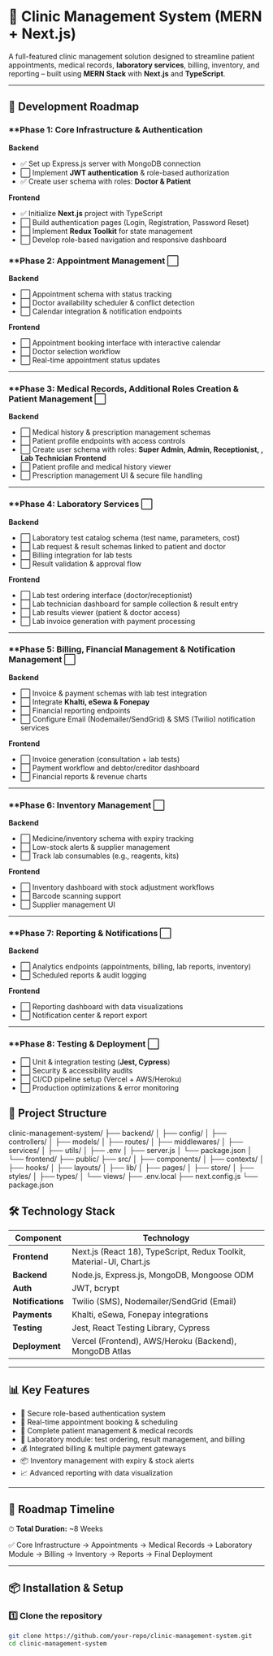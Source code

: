 # 🏥 Clinic Management System (MERN + Next.js)

A full-featured clinic management solution designed to streamline patient appointments, medical records, **laboratory services**, billing, inventory, and reporting – built using **MERN Stack** with **Next.js** and **TypeScript**.

---

## 🚀 Development Roadmap

### **Phase 1: Core Infrastructure & Authentication 
**Backend**
- ✅ Set up Express.js server with MongoDB connection  
- ⬜ Implement **JWT authentication** & role-based authorization  
- ✅ Create user schema with roles: **Doctor & Patient**  


**Frontend**
- ✅ Initialize **Next.js** project with TypeScript  
- ⬜ Build authentication pages (Login, Registration, Password Reset)  
- ⬜ Implement **Redux Toolkit** for state management  
- ⬜ Develop role-based navigation and responsive dashboard  

### **Phase 2: Appointment Management ⬜
**Backend**
- ⬜ Appointment schema with status tracking  
- ⬜ Doctor availability scheduler & conflict detection  
- ⬜ Calendar integration & notification endpoints  

**Frontend**
- ⬜ Appointment booking interface with interactive calendar  
- ⬜ Doctor selection workflow  
- ⬜ Real-time appointment status updates  

---

### **Phase 3: Medical Records, Additional Roles Creation & Patient Management ⬜
**Backend**
- ⬜ Medical history & prescription management schemas  
- ⬜ Patient profile endpoints with access controls  
- ⬜ Create user schema with roles: **Super Admin, Admin, Receptionist, , Lab Technician**
**Frontend**
- ⬜ Patient profile and medical history viewer  
- ⬜ Prescription management UI & secure file handling  

---

### **Phase 4: Laboratory Services ⬜
**Backend**
- ⬜ Laboratory test catalog schema (test name, parameters, cost)  
- ⬜ Lab request & result schemas linked to patient and doctor  
- ⬜ Billing integration for lab tests  
- ⬜ Result validation & approval flow  

**Frontend**
- ⬜ Lab test ordering interface (doctor/receptionist)  
- ⬜ Lab technician dashboard for sample collection & result entry  
- ⬜ Lab results viewer (patient & doctor access)  
- ⬜ Lab invoice generation with payment processing  

---

### **Phase 5: Billing, Financial Management & Notification Management ⬜
**Backend**
- ⬜ Invoice & payment schemas with lab test integration  
- ⬜ Integrate **Khalti, eSewa & Fonepay**  
- ⬜ Financial reporting endpoints
- ⬜ Configure Email (Nodemailer/SendGrid) & SMS (Twilio) notification services  

**Frontend**
- ⬜ Invoice generation (consultation + lab tests)  
- ⬜ Payment workflow and debtor/creditor dashboard  
- ⬜ Financial reports & revenue charts  

---

### **Phase 6: Inventory Management ⬜
**Backend**
- ⬜ Medicine/inventory schema with expiry tracking  
- ⬜ Low-stock alerts & supplier management  
- ⬜ Track lab consumables (e.g., reagents, kits)  

**Frontend**
- ⬜ Inventory dashboard with stock adjustment workflows  
- ⬜ Barcode scanning support  
- ⬜ Supplier management UI  

---

### **Phase 7: Reporting & Notifications ⬜
**Backend**
- ⬜ Analytics endpoints (appointments, billing, lab reports, inventory)  
- ⬜ Scheduled reports & audit logging  

**Frontend**
- ⬜ Reporting dashboard with data visualizations  
- ⬜ Notification center & report export  

---

### **Phase 8: Testing & Deployment ⬜
- ⬜ Unit & integration testing (**Jest, Cypress**)  
- ⬜ Security & accessibility audits  
- ⬜ CI/CD pipeline setup (Vercel + AWS/Heroku)  
- ⬜ Production optimizations & error monitoring  




## 📂 Project Structure

clinic-management-system/
├── backend/
│ ├── config/
│ ├── controllers/
│ ├── models/
│ ├── routes/
│ ├── middlewares/
│ ├── services/
│ ├── utils/
│ ├── .env
│ ├── server.js
│ └── package.json
│
└── frontend/
├── public/
├── src/
│ ├── components/
│ ├── contexts/
│ ├── hooks/
│ ├── layouts/
│ ├── lib/
│ ├── pages/
│ ├── store/
│ ├── styles/
│ ├── types/
│ └── views/
├── .env.local
├── next.config.js
└── package.json


## 🛠️ Technology Stack

| Component   | Technology |
|-------------|------------|
| **Frontend** | Next.js (React 18), TypeScript, Redux Toolkit, Material-UI, Chart.js |
| **Backend**  | Node.js, Express.js, MongoDB, Mongoose ODM |
| **Auth**     | JWT, bcrypt |
| **Notifications** | Twilio (SMS), Nodemailer/SendGrid (Email) |
| **Payments** | Khalti, eSewa, Fonepay integrations |
| **Testing**  | Jest, React Testing Library, Cypress |
| **Deployment** | Vercel (Frontend), AWS/Heroku (Backend), MongoDB Atlas |

---

## 📊 Key Features
- 🔐 Secure role-based authentication system  
- 📅 Real-time appointment booking & scheduling  
- 🏥 Complete patient management & medical records  
- 🧪 Laboratory module: test ordering, result management, and billing 
- 💰 Integrated billing & multiple payment gateways  
- 📦 Inventory management with expiry & stock alerts  
- 📈 Advanced reporting with data visualization  

---

## 📅 Roadmap Timeline
⏱ **Total Duration:** ~8 Weeks  

✅ Core Infrastructure → Appointments → Medical Records → Laboratory Module → Billing → Inventory → Reports → Final Deployment  

---

## 📦 Installation & Setup

### **1️⃣ Clone the repository**
```bash
git clone https://github.com/your-repo/clinic-management-system.git
cd clinic-management-system

